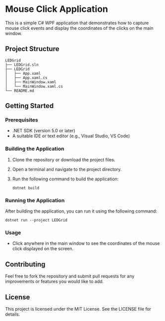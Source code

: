# Mouse Click Application

This is a simple C# WPF application that demonstrates how to capture mouse click events and display the coordinates of the clicks on the main window.

## Project Structure

```
LEDGrid
├── LEDGrid.sln
├── LEDGrid
│   ├── App.xaml
│   ├── App.xaml.cs
│   ├── MainWindow.xaml
│   └── MainWindow.xaml.cs
└── README.md
```

## Getting Started

### Prerequisites

- .NET SDK (version 5.0 or later)
- A suitable IDE or text editor (e.g., Visual Studio, VS Code)

### Building the Application

1. Clone the repository or download the project files.
2. Open a terminal and navigate to the project directory.
3. Run the following command to build the application:

   ```
   dotnet build
   ```

### Running the Application

After building the application, you can run it using the following command:

```
dotnet run --project LEDGrid
```

### Usage

- Click anywhere in the main window to see the coordinates of the mouse click displayed on the screen.

## Contributing

Feel free to fork the repository and submit pull requests for any improvements or features you would like to add.

## License

This project is licensed under the MIT License. See the LICENSE file for details.